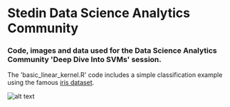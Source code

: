 Stedin Data Science Analytics Community
=======================================

### Code, images and data used for the Data Science Analytics Community 'Deep Dive Into SVMs' session. 
The 'basic_linear_kernel.R' code includes a simple classification example using the famous [iris dataset](https://archive.ics.uci.edu/ml/datasets/iris).

![alt text](https://github.com/idlirshkurti/StedinSVM/iris_classes.png)
